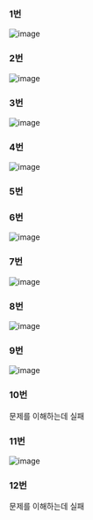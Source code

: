 ### 1번

![image](https://user-images.githubusercontent.com/53300830/201343076-e64fae46-fd53-49e7-9926-b5ab32ba1f24.png)


### 2번

![image](https://user-images.githubusercontent.com/53300830/201349187-bb80b9e7-ce48-4ccc-a672-af8e12e60850.png)


### 3번

![image](https://user-images.githubusercontent.com/53300830/201353919-723e8eb7-9e5f-4f37-9d9a-756144bb0458.png)

### 4번

![image](https://user-images.githubusercontent.com/53300830/201360528-e5ff1e2e-207a-4a72-a727-1761d8555a1c.png)

### 5번

### 6번

![image](https://user-images.githubusercontent.com/53300830/201478052-c14c3977-c595-4dec-968b-4c2153e02a5e.png)

### 7번

![image](https://user-images.githubusercontent.com/53300830/201728465-769aac78-21f1-44fe-ae7d-a832efd54056.png)

### 8번

![image](https://user-images.githubusercontent.com/53300830/201987700-8603e549-e2f1-43fc-95fc-4b78af699341.png)

### 9번

![image](https://user-images.githubusercontent.com/53300830/202853386-e70213d0-4b2e-4903-8725-e49e23f40441.png)

### 10번

문제를 이해하는데 실패

### 11번
![image](https://user-images.githubusercontent.com/53300830/202855306-01f79933-5c34-4f46-92b3-054df39a3dc1.png)

### 12번
문제를 이해하는데 실패
